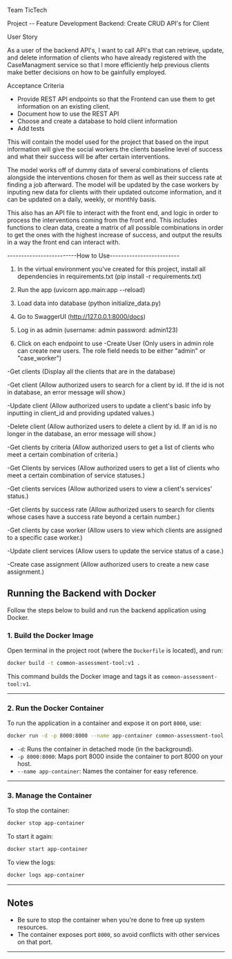 Team TicTech 

Project -- Feature Development Backend: Create CRUD API's for Client

User Story

As a user of the backend API's, I want to call API's that can retrieve, update, and delete information of clients who have already registered with the CaseManagment service so that I more efficiently help previous clients make better decisions on how to be gainfully employed.

Acceptance Criteria
- Provide REST API endpoints so that the Frontend can use them to get information on an existing client.
- Document how to use the REST API
- Choose and create a database to hold client information
- Add tests


This will contain the model used for the project that based on the input information will give the social workers the clients baseline level of success and what their success will be after certain interventions.

The model works off of dummy data of several combinations of clients alongside the interventions chosen for them as well as their success rate at finding a job afterward. The model will be updated by the case workers by inputing new data for clients with their updated outcome information, and it can be updated on a daily, weekly, or monthly basis.

This also has an API file to interact with the front end, and logic in order to process the interventions coming from the front end. This includes functions to clean data, create a matrix of all possible combinations in order to get the ones with the highest increase of success, and output the results in a way the front end can interact with.

-------------------------How to Use-------------------------
1. In the virtual environment you've created for this project, install all dependencies in requirements.txt (pip install -r requirements.txt)

2. Run the app (uvicorn app.main:app --reload)

3. Load data into database (python initialize_data.py)

4. Go to SwaggerUI (http://127.0.0.1:8000/docs)

4. Log in as admin (username: admin password: admin123)

5. Click on each endpoint to use
-Create User (Only users in admin role can create new users. The role field needs to be either "admin" or "case_worker")

-Get clients (Display all the clients that are in the database)

-Get client (Allow authorized users to search for a client by id. If the id is not in database, an error message will show.)

-Update client (Allow authorized users to update a client's basic info by inputting in client_id and providing updated values.)

-Delete client (Allow authorized users to delete a client by id. If an id is no longer in the database, an error message will show.)

-Get clients by criteria (Allow authorized users to get a list of clients who meet a certain combination of criteria.)

-Get Clients by services (Allow authorized users to get a list of clients who meet a certain combination of service statuses.)

-Get clients services (Allow authorized users to view a client's services' status.)

-Get clients by success rate (Allow authorized users to search for clients whose cases have a success rate beyond a certain number.)

-Get clients by case worker (Allow users to view which clients are assigned to a specific case worker.)

-Update client services (Allow users to update the service status of a case.)

-Create case assignment (Allow authorized users to create a new case assignment.)


## Running the Backend with Docker

Follow the steps below to build and run the backend application using Docker.

### 1. Build the Docker Image

Open terminal in the project root (where the `Dockerfile` is located), and run:

```bash
docker build -t common-assessment-tool:v1 .
```

This command builds the Docker image and tags it as `common-assessment-tool:v1`.

---

### 2. Run the Docker Container

To run the application in a container and expose it on port `8000`, use:

```bash
docker run -d -p 8000:8000 --name app-container common-assessment-tool:v1
```

- `-d`: Runs the container in detached mode (in the background).
- `-p 8000:8000`: Maps port 8000 inside the container to port 8000 on your host.
- `--name app-container`: Names the container for easy reference.

---

### 3. Manage the Container

To stop the container:

```bash
docker stop app-container
```

To start it again:

```bash
docker start app-container
```

To view the logs:

```bash
docker logs app-container
```

---

## Notes

- Be sure to stop the container when you're done to free up system resources.
- The container exposes port `8000`, so avoid conflicts with other services on that port.

---